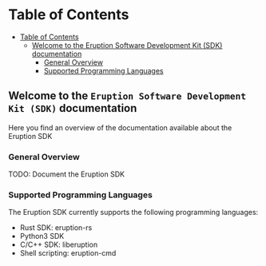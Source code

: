 # Table of Contents

- [Table of Contents](#table-of-contents)
  - [Welcome to the Eruption Software Development Kit (SDK) documentation](#welcome-to-the-eruption-software-development-kit-sdk-documentation)
    - [General Overview](#general-overview)
    - [Supported Programming Languages](#supported-programming-languages)
    

## Welcome to the `Eruption Software Development Kit (SDK)` documentation

Here you find an overview of the documentation available about the Eruption SDK

### General Overview

TODO: Document the Eruption SDK

### Supported Programming Languages

The Eruption SDK currently supports the following programming languages: 

* Rust SDK: eruption-rs
* Python3 SDK
* C/C++ SDK: liberuption
* Shell scripting: eruption-cmd
